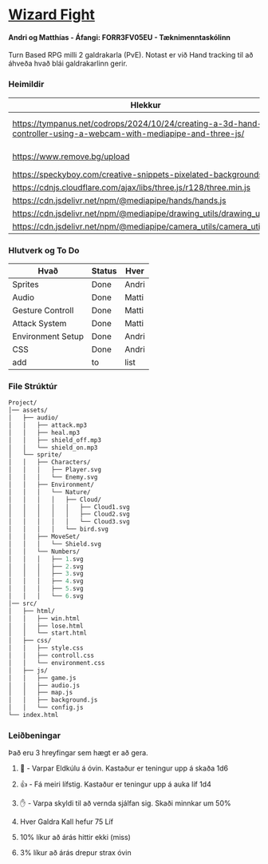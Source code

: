 # [Wizard Fight](https://snubble9753.github.io/)
#### Andri og Matthías - Áfangi: FORR3FV05EU - Tæknimenntaskólinn
Turn Based RPG milli 2 galdrakarla (PvE). Notast er við Hand tracking til að áhveða hvað blái galdrakarlinn gerir. 

### Heimildir
|Hlekkur|Hvað er þetta|
|-|-|
| https://tympanus.net/codrops/2024/10/24/creating-a-3d-hand-controller-using-a-webcam-with-mediapipe-and-three-js/ | Hand Controller Demo |
| https://www.remove.bg/upload | Remove Background |
| https://speckyboy.com/creative-snippets-pixelated-backgrounds/ | Background |
| https://cdnjs.cloudflare.com/ajax/libs/three.js/r128/three.min.js | three.js |
| https://cdn.jsdelivr.net/npm/@mediapipe/hands/hands.js | hands.js |
| https://cdn.jsdelivr.net/npm/@mediapipe/drawing_utils/drawing_utils.js | drawing_utils.js |
| https://cdn.jsdelivr.net/npm/@mediapipe/camera_utils/camera_utils.js | camera_utils.js |

### Hlutverk og To Do
| Hvað | Status | Hver |
|-|-|-|
| Sprites | Done | Andri |
| Audio | Done | Matti |
| Gesture Controll | Done | Matti |
| Attack System | Done | Matti |
| Environment Setup | Done | Andri |
| CSS | Done | Andri |
|add |to|list|

### File Strúktúr
```graphQL
Project/
│── assets/
│   ├── audio/
│   │   ├── attack.mp3
│   │   ├── heal.mp3
│   │   ├── shield_off.mp3
│   │   └── shield_on.mp3
│   └── sprite/
│   │   ├── Characters/
│   │   │   ├── Player.svg
│   │   │   └── Enemy.svg
│   │   ├── Environment/
│   │   │   └── Nature/
│   │   │   │   ├── Cloud/
│   │   │   │   │   ├── Cloud1.svg
│   │   │   │   │   ├── Cloud2.svg
│   │   │   │   │   └── Cloud3.svg
│   │   │   │   └── bird.svg
│   │   ├── MoveSet/
│   │   │   └── Shield.svg
│   │   └── Numbers/
│   │   │   ├── 1.svg
│   │   │   ├── 2.svg
│   │   │   ├── 3.svg
│   │   │   ├── 4.svg
│   │   │   ├── 5.svg
│   │   │   └── 6.svg
│── src/
│   ├── html/
│   │   ├── win.html
│   │   ├── lose.html
│   │   └── start.html
│   ├── css/
│   │   ├── style.css
│   │   ├── controll.css
│   │   └── environment.css
│   ├── js/
│   │   ├── game.js
│   │   ├── audio.js
│   │   ├── map.js
│   │   ├── background.js
│   │   └── config.js
└── index.html
```

### Leiðbeningar
Það eru 3 hreyfingar sem hægt er að gera. <br>
1. 🤟 - Varpar Eldkúlu á óvin. Kastaður er teningur upp á skaða 1d6
2. 👍 - Fá meiri lífstig. Kastaður er teningur upp á auka líf 1d4
3. ✋ - Varpa skyldi til að vernda sjálfan sig. Skaði minnkar um 50%

1. Hver Galdra Kall hefur 75 Líf
2. 10% líkur að árás hittir ekki (miss)
3. 3% líkur að árás drepur strax óvin
